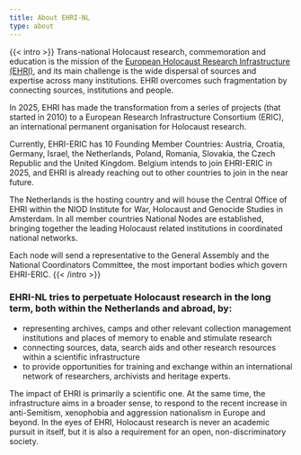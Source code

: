 ```yaml
---
title: About EHRI-NL
type: about
---
```


{{< intro >}}
Trans-national Holocaust research, commemoration and education is the mission of the [European Holocaust Research Infrastructure (EHRI)](https://www.ehri-project.eu), and its main challenge is the wide dispersal of sources and expertise across many institutions. EHRI overcomes such fragmentation by connecting sources, institutions and people.   

In 2025, EHRI has made the transformation from a series of projects (that started in 2010) to a European Research Infrastructure Consortium (ERIC), an international permanent organisation for Holocaust research.

Currently, EHRI-ERIC has 10 Founding Member Countries: Austria, Croatia, Germany, Israel, the Netherlands, Poland, Romania, Slovakia, the Czech Republic and the United Kingdom. Belgium intends to join EHRI-ERIC in 2025, and EHRI is already reaching out to other countries to join in the near future.

The Netherlands is the hosting country and will house the Central Office of EHRI within the NIOD Institute for War, Holocaust and Genocide Studies in Amsterdam. In all member countries National Nodes are established, bringing together the leading Holocaust related institutions in coordinated national networks.

Each node will send a representative to the General Assembly and the National Coordinators Committee, the most important bodies which govern EHRI-ERIC.
{{< /intro >}}

### EHRI-NL tries to perpetuate Holocaust research in the long term, both within the Netherlands and abroad, by:

 * representing archives, camps and other relevant collection management institutions and places of memory to enable and stimulate research
 * connecting sources, data, search aids and other research resources within a scientific infrastructure
 * to provide opportunities for training and exchange within an international network of researchers, archivists and heritage experts.

The impact of EHRI is primarily a scientific one. At the same time, the infrastructure aims
in a broader sense, to respond to the recent increase in anti-Semitism, xenophobia and aggression
nationalism in Europe and beyond. In the eyes of EHRI, Holocaust research is never an academic pursuit
in itself, but it is also a requirement for an open, non-discriminatory society.
